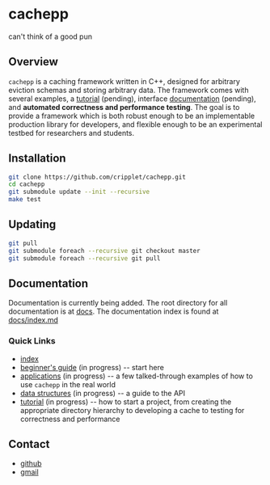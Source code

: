 cachepp
====

can't think of a good pun

Overview
----

`cachepp` is a caching framework written in C++, designed for arbitrary eviction schemas and storing arbitrary data. The framework comes with several examples, a 
[tutorial](docs/tutorial/index.md) (pending), interface [documentation](docs/api/index.md) (pending), and **automated correctness and performance testing**. The goal is 
to provide a framework which is both robust enough to be an implementable production library for developers, and flexible enough to be an experimental testbed for 
researchers and students.

Installation
----

```bash
git clone https://github.com/cripplet/cachepp.git
cd cachepp
git submodule update --init --recursive
make test
```

Updating
----

```bash
git pull
git submodule foreach --recursive git checkout master
git submodule foreach --recursive git pull
```

Documentation
----

Documentation is currently being added. The root directory for all documentation is at [docs](docs/). The documentation index is found at [docs/index.md](docs/index.md)

### Quick Links

* [index](docs/index.md)
* [beginner's guide](docs/overview.md) (in progress) -- start here
* [applications](docs/applications.md) (in progress) -- a few talked-through examples of how to use `cachepp` in the real world
* [data structures](docs/api/index.md) (in progress) -- a guide to the API
* [tutorial](docs/tutorial/index.md) (in progress) -- how to start a project, from creating the appropriate directory hierarchy to developing a cache to testing for
	correctness and performance

Contact
----

* [github](https://github.com/cripplet/cachepp.git)
* [gmail](mailto:minke.zhang@gmail.com)
